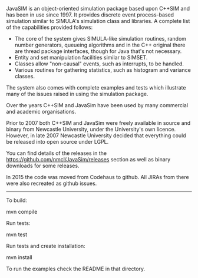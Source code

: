 JavaSIM is an object-oriented simulation package based upon C++SIM and has been in use since 1997. It provides discrete event process-based simulation similar to SIMULA's simulation class and libraries. A complete list of the capabilities provided follows:

- The core of the system gives SIMULA-like simulation routines, random number generators, queueing algorithms and in the C++ original there are thread package interfaces, though for Java that's not necessary.
- Entity and set manipulation facilities similar to SIMSET.
- Classes allow "non-causal" events, such as interrupts, to be handled.
- Various routines for gathering statistics, such as histogram and variance classes.

The system also comes with complete examples and tests which illustrate many of the issues raised in using the simulation package.

Over the years C++SIM and JavaSim have been used by many commercial and academic organisations.

Prior to 2007 both C++SIM and JavaSim were freely available in source and binary from Newcastle University, under the University's own licence. However, in late 2007 Newcastle University decided that everything could be released into open source under LGPL.

You can find details of the releases in the https://github.com/nmcl/JavaSim/releases section as well as binary downloads for some releases.

In 2015 the code was moved from Codehaus to github. All JIRAs from there were also recreated as github issues.

----

To build:

mvn compile

Run tests:

mvn test

Run tests and create installation:

mvn install

To run the examples check the README in that directory.

